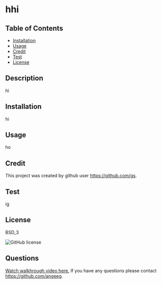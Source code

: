 # hhi
## Table of Contents
* [Installation](#installation)
* [Usage](#usage)
* [Credit](#credit)
* [Test](#test)
* [License](#license)
## Description 
hi
## Installation 
hi
## Usage 
ho
## Credit
This project was created by github user https://github.com/gs.
## Test 
ig
## License 
BSD_3

![GitHub license](https://img.shields.io/badge/license-BSD_3-blue.svg)
## Questions
[Watch walkhrough video here.](https://drive.google.com/file/d/1cTtftbQY670S8pycVx840Uy32Ov8JScQ/view)
If you have any questions please contact https://github.com/angeeg.
